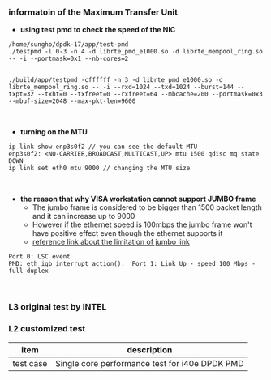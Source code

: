 ### informatoin of the Maximum Transfer Unit

- **using test pmd to check the speed of the NIC**
```
/home/sungho/dpdk-17/app/test-pmd
./testpmd -l 0-3 -n 4 -d librte_pmd_e1000.so -d librte_mempool_ring.so -- -i --portmask=0x1 --nb-cores=2


./build/app/testpmd -cffffff -n 3 -d librte_pmd_e1000.so -d librte_mempool_ring.so -- -i --rxd=1024 --txd=1024 --burst=144 --txpt=32 --txht=0 --txfreet=0 --rxfreet=64 --mbcache=200 --portmask=0x3 --mbuf-size=2048 --max-pkt-len=9600
```

<br>

- **turning on the MTU**

```
ip link show enp3s0f2 // you can see the default MTU
enp3s0f2: <NO-CARRIER,BROADCAST,MULTICAST,UP> mtu 1500 qdisc mq state DOWN
ip link set eth0 mtu 9000 // changing the MTU size
```

<br>

- **the reason that why VISA workstation cannot support JUMBO frame**
    - The jumbo frame is considered to be bigger than 1500 packet length and it can increase up to 9000
    - However if the ethernet speed is 100mbps the jumbo frame won't have positive effect even though the ethernet supports it
    - [reference link about the limitation of jumbo link](https://www.intel.com/content/www/us/en/support/articles/000005593/network-and-i-o/ethernet-products.html)

```
Port 0: LSC event                                                               
PMD: eth_igb_interrupt_action():  Port 1: Link Up - speed 100 Mbps - full-duplex
```

<br>

### L3 original test by INTEL









### L2 customized test

| item | description |
| -- | -- |
| test case | Single core performance test for i40e DPDK PMD |
